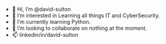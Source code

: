 - 👋 Hi, I’m @david-sulton
- 👀 I’m interested in Learning all things IT and CyberSecurity.
- 🌱 I’m currently learning Python. 
- 💞️ I’m looking to collaborate on nothing at the moment. 
- 📫 linkedin/in/david-sulton

<!---
david-sulton/david-sulton is a ✨ special ✨ repository because its `README.md` (this file) appears on your GitHub profile.
You can click the Preview link to take a look at your changes.
--->
